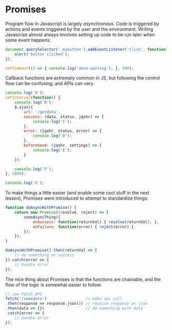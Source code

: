 # Promises

Program flow in Javascript is largely _asynchronous_.  Code is triggered by actions and events
triggered by the user and the environment.  Writing Javascript almost always involves setting
up code to be run later when some event happens:

```javascript
document.querySelector('.mybutton').addEventListener('click', function() {
    alert('button clicked');
});

setTimeout(() => { console.log('done waiting'); }, 500);
```

Callback functions are extremely common in JS, but following the control flow can be confusing,
and APIs can vary.

```javascript
console.log('A');
setInterval(function() {
    console.log('B');
    $.ajax({
        url: '/getdata',
        success: (data, status, jqxhr) => {
            console.log('C');
        },
        error: (jqxhr, status, error) => {
            console.log('D');
        },
        beforeSend: (jqxhr, settings) => {
            console.log('E');
        }
    });

    console.log('F');
}, 5000);

console.log('G');
```

To make things a little easier (and enable some cool stuff in the next lesson),
Promises were introduced to attempt to standardize things:

```javascript
function doAsyncWithPromise() {
    return new Promise((resolve, reject) => {
        someAsyncThing({
            onSuccess: function(returnVal) { resolve(returnVal); },
            onFailure: function(error) { reject(error) }
        });
    });
}

doAsyncWithPromise().then(returnVal => {
    // do something on success
}).catch(error => {
    // handle error
});
```

The nice thing about Promises is that the functions are chainable, and the flow
of the logic is somewhat easier to follow:

```javascript
// new Fetch API
fetch('/somedata')                 // make api call
.then(response => response.json()) // receive response as json
.then(data => {})                  // do something with data
.catch(error => {
    // handle error
});

